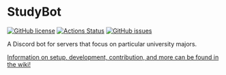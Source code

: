 # StudyBot
[![GitHub license](https://img.shields.io/badge/license-Apache%202-blue.svg)](https://raw.githubusercontent.com/MitchTalmadge/StudyBot/main/LICENSE)
[![Actions Status](https://github.com/MitchTalmadge/StudyBot/workflows/CI/badge.svg)](https://github.com/MitchTalmadge/StudyBot/actions)
[![GitHub issues](https://img.shields.io/github/issues/MitchTalmadge/StudyBot.svg)](https://github.com/MitchTalmadge/StudyBot/issues)

A Discord bot for servers that focus on particular university majors.

[Information on setup, development, contribution, and more can be found in the wiki!](https://github.com/MitchTalmadge/StudyBot/wiki)

